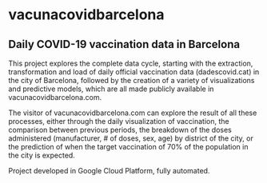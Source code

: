# vacunacovidbarcelona
Daily COVID-19 vaccination data in Barcelona
----------
This project explores the complete data cycle, starting with the extraction, transformation and load of daily official vaccination data (dadescovid.cat) in the city of Barcelona, followed by the creation of a variety of visualizations and predictive models, which are all made publicly available in vacunacovidbarcelona.com.

The visitor of vacunacovidbarcelona.com can explore the result of all these processes, either through the daily visualization of vaccination, the comparison between previous periods, the breakdown of the doses administered (manufacturer, # of doses, sex, age) by district of the city, or the prediction of when the target vaccination of 70% of the population in the city is expected.

Project developed in Google Cloud Platform, fully automated.

